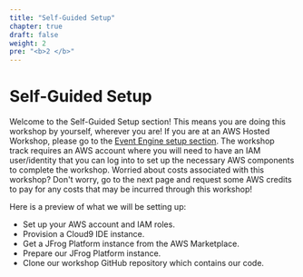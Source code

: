 ```yaml
---
title: "Self-Guided Setup"
chapter: true
draft: false
weight: 2
pre: "<b>2 </b>"
---
```


# Self-Guided Setup

Welcome to the Self-Guided Setup section! This means you are doing this workshop by yourself, wherever you are! If you are at an AWS Hosted Workshop, please go to the [Event Engine setup section](2_event_engine_setup.html). The workshop track requires an AWS account where you will need to have an IAM user/identity that you can log into to set up the necessary AWS components to complete the workshop. Worried about costs associated with this workshop? Don't worry, go to the next page and request some AWS credits to pay for any costs that may be incurred through this workshop!

Here is a preview of what we will be setting up:

* Set up your AWS account and IAM roles.
* Provision a Cloud9 IDE instance.
* Get a JFrog Platform instance from the AWS Marketplace.
* Prepare our JFrog Platform instance.
* Clone our workshop GitHub repository which contains our code.
